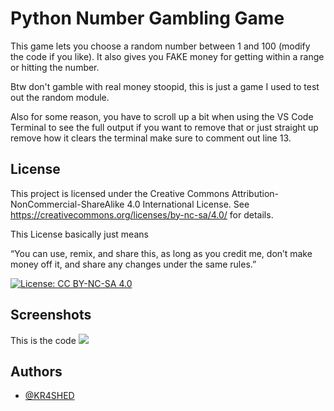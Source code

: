 # Python Number Gambling Game

This game lets you choose a random number between 1 and 100 (modify the code if you like). It also gives you FAKE money for getting within a range or hitting the number.

Btw don't gamble with real money stoopid, this is just a game I used to test out the random module.

Also for some reason, you have to scroll up a bit when using the VS Code Terminal to see the full output if you want to remove that or just straight up remove how it clears the terminal make sure to comment out line 13.

## License

This project is licensed under the Creative Commons Attribution-NonCommercial-ShareAlike 4.0 International License.
See https://creativecommons.org/licenses/by-nc-sa/4.0/ for details.

 This License basically just means

“You can use, remix, and share this, as long as you credit me, don’t make money off it, and share any changes under the same rules.”


[![License: CC BY-NC-SA 4.0](https://img.shields.io/badge/License-CC_BY--NC--SA_4.0-red.svg)](https://creativecommons.org/licenses/by-nc-sa/4.0/)



## Screenshots
This is the code
![](https://i.ytimg.com/vi/Jo64vgSpsTI/maxresdefault.jpg?sqp=-oaymwEmCIAKENAF8quKqQMa8AEB-AH-CYACqgWKAgwIABABGEogRihlMA8=&rs=AOn4CLAT_SGyRy4bKy1dApBUcufyXPv0rA)


## Authors

- [@KR4SHED](https://github.com/KR4SHED)

